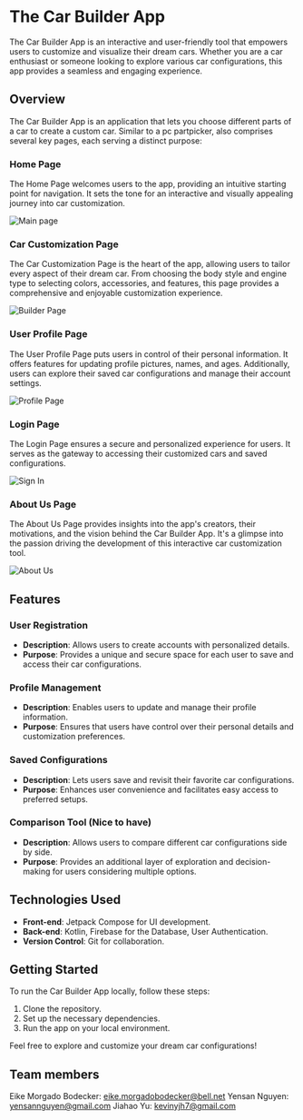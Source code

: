 # The Car Builder App

The Car Builder App is an interactive and user-friendly tool that empowers users to customize and visualize their dream cars. Whether you are a car enthusiast or someone looking to explore various car configurations, this app provides a seamless and engaging experience.

## Overview

The Car Builder App is an application that lets you choose different parts of a car to create a custom car. Similar to a pc partpicker, also comprises several key pages, each serving a distinct purpose:

### Home Page

The Home Page welcomes users to the app, providing an intuitive starting point for navigation. It sets the tone for an interactive and visually appealing journey into car customization.

![Main page](https://github.com/EikeMB/AppDev2_Project/blob/main/assets/images/MainPage.png)

### Car Customization Page

The Car Customization Page is the heart of the app, allowing users to tailor every aspect of their dream car. From choosing the body style and engine type to selecting colors, accessories, and features, this page provides a comprehensive and enjoyable customization experience.

![Builder Page](https://github.com/EikeMB/AppDev2_Project/blob/main/assets/images/BuilderPage.png)

### User Profile Page

The User Profile Page puts users in control of their personal information. It offers features for updating profile pictures, names, and ages. Additionally, users can explore their saved car configurations and manage their account settings.

![Profile Page](https://github.com/EikeMB/AppDev2_Project/blob/main/assets/images/ProfilePage.png)

### Login Page

The Login Page ensures a secure and personalized experience for users. It serves as the gateway to accessing their customized cars and saved configurations.

![Sign In](https://github.com/EikeMB/AppDev2_Project/blob/main/assets/images/SignInPage.png)

### About Us Page

The About Us Page provides insights into the app's creators, their motivations, and the vision behind the Car Builder App. It's a glimpse into the passion driving the development of this interactive car customization tool.

![About Us](https://github.com/EikeMB/AppDev2_Project/blob/main/assets/images/AboutUsPage.png)

## Features

### User Registration

- **Description**: Allows users to create accounts with personalized details.
- **Purpose**: Provides a unique and secure space for each user to save and access their car configurations.

### Profile Management

- **Description**: Enables users to update and manage their profile information.
- **Purpose**: Ensures that users have control over their personal details and customization preferences.

### Saved Configurations

- **Description**: Lets users save and revisit their favorite car configurations.
- **Purpose**: Enhances user convenience and facilitates easy access to preferred setups.

### Comparison Tool (Nice to have)

- **Description**: Allows users to compare different car configurations side by side.
- **Purpose**: Provides an additional layer of exploration and decision-making for users considering multiple options.

## Technologies Used

- **Front-end**: Jetpack Compose for UI development.
- **Back-end**: Kotlin, Firebase for the Database, User Authentication.
- **Version Control**: Git for collaboration.

## Getting Started

To run the Car Builder App locally, follow these steps:

1. Clone the repository.
2. Set up the necessary dependencies.
3. Run the app on your local environment.

Feel free to explore and customize your dream car configurations!

## Team members
Eike Morgado Bodecker: eike.morgadobodecker@bell.net
Yensan Nguyen: yensannguyen@gmail.com
Jiahao Yu: kevinyjh7@gmail.com
